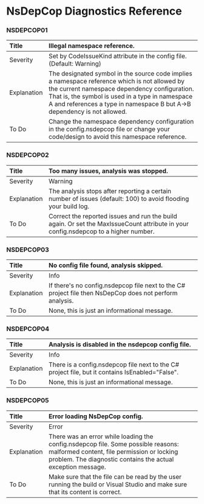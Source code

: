# NsDepCop Diagnostics Reference

### NSDEPCOP01

Title|Illegal namespace reference.
:-|:-
Severity|Set by CodeIssueKind attribute in the config file. (Default: Warning)
Explanation|The designated symbol in the source code implies a namespace reference which is not allowed by the current namespace dependency configuration. That is, the symbol is used in a type in namespace A and references a type in namespace B but A->B dependency is not allowed.
To Do|Change the namespace dependency configuration in the config.nsdepcop file or change your code/design to avoid this namespace reference.

### NSDEPCOP02

Title|Too many issues, analysis was stopped.
:-|:-
Severity|Warning
Explanation|The analysis stops after reporting a certain number of issues (default: 100) to avoid flooding your build log.
To Do|Correct the reported issues and run the build again. Or set the MaxIssueCount attribute in your config.nsdepcop to a higher number.

### NSDEPCOP03

Title|No config file found, analysis skipped.
:-|:-
Severity|Info
Explanation|If there's no config.nsdepcop file next to the C# project file then NsDepCop does not perform analysis.
To Do|None, this is just an informational message.

### NSDEPCOP04

Title|Analysis is disabled in the nsdepcop config file.
:-|:-
Severity|Info
Explanation|There is a config.nsdepcop file next to the C# project file, but it contains IsEnabled="False".
To Do|None, this is just an informational message.

### NSDEPCOP05

Title|Error loading NsDepCop config.
:-|:-
Severity|Error
Explanation|There was an error while loading the config.nsdepcop file. Some possible reasons: malformed content, file permission or locking problem. The diagnostic contains the actual exception message.
To Do|Make sure that the file can be read by the user running the build or Visual Studio and make sure that its content is correct.
